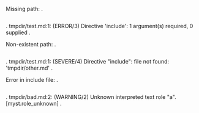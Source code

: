 Missing path:
.
```{include}
```
.
tmpdir/test.md:1: (ERROR/3) Directive 'include': 1 argument(s) required, 0 supplied
.

Non-existent path:
.
```{include} other.md
```
.
tmpdir/test.md:1: (SEVERE/4) Directive "include": file not found: 'tmpdir/other.md'
.

Error in include file:
.
```{include} bad.md
```
.
tmpdir/bad.md:2: (WARNING/2) Unknown interpreted text role "a". [myst.role_unknown]
.
